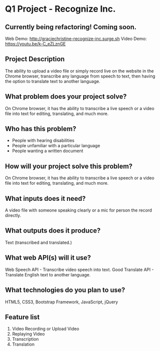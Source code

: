 # Q1 Project - Recognize Inc.

## Currently being refactoring! Coming soon.

Web Demo: http://graciechristine-recognize-inc.surge.sh
Video Demo: https://youtu.be/k-C_eZLznGE

## Project Description
The ability to upload a video file or simply record live on the website in the Chrome browser, transcribe any language from speech to text, then having the option to translate text to another language.

## What problem does your project solve?
On Chrome browser, it has  the ability to transcribe a live speech or a video file into text for editing, translating, and much more.

## Who has this problem?
- People with hearing disabilities
- People unfamiliar with a particular language
- People wanting a written document


## How will your project solve this problem?
On Chrome browser, it has  the ability to transcribe a live speech or a video file into text for editing, translating, and much more.

## What inputs does it need?
A video file with someone speaking clearly or a mic for person the record directly.

## What outputs does it produce?
Text (transcribed and translated.)

## What web API(s) will it use?
Web Speech API - Transcribe video speech into text.
Good Translate API - Translate English text to another language.

## What technologies do you plan to use?
HTML5, CSS3, Bootstrap Framework, JavaScript, jQuery

## Feature list
1. Video Recording or Upload Video
2. Replaying Video
3. Transcription
4. Translation
